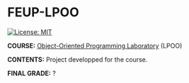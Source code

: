 # FEUP-LPOO
[![License: MIT](https://img.shields.io/badge/License-MIT-yellow.svg)](https://opensource.org/licenses/MIT)

**COURSE:** [Object-Oriented Programming Laboratory](https://sigarra.up.pt/feup/en/ucurr_geral.ficha_uc_view?pv_ocorrencia_id=459480) (LPOO)

**CONTENTS:** Project developped for the course.

**FINAL GRADE:** ?
